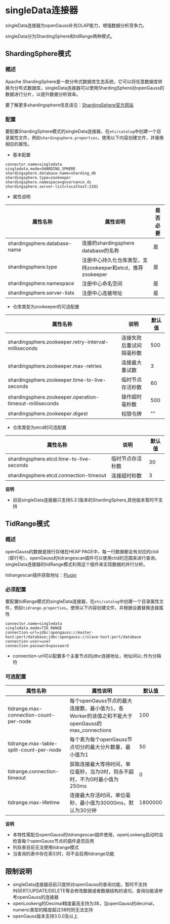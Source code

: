 # singleData连接器

singleData连接器为openGauss补充OLAP能力，增强数据分析竞争力。

singleData分为ShardingSphere和tidRange两种模式。

## ShardingSphere模式

### 概述

Apache ShardingSphere是一款分布式数据库生态系统，它可以将任意数据库转换为分布式数据库，singleData连接器可以使用ShardingSphere对openGauss的数据进行分片，以提升数据分析效率。

要了解更多shardingsphere信息请见：[ShardingSphere官方网站](https://shardingsphere.apache.org/)

### 配置

要配置ShardingSphere模式的singleData连接器，在`etc/catalog`中创建一个目录属性文件，例如`shardingsphere.properties`，使用以下内容创建文件，并替换相应的属性。

- 基本配置
``` properties
connector.name=singledata
singledata.mode=SHARDING_SPHERE
shardingsphere.database-name=sharding_db
shardingsphere.type=zookeeper
shardingsphere.namespace=governance_ds
shardingsphere.server-list=localhost:2181
```

- 属性说明

| 属性名称                         | 属性说明                                     | 是否必要 |
|------------------------------|------------------------------------------|------|
| shardingsphere.database-name | 连接的shardingsphere database的名称            | 是    |
| shardingsphere.type          | 注册中心持久化仓库类型，支持zookeeper和etcd，推荐zookeeper | 是    |
| shardingsphere.namespace     | 注册中心命名空间                                 | 是    |
| shardingsphere.server-lists  | 注册中心连接地址                                 | 是    |

- 仓库类型为zookeeper的可选配置

| 属性名称                                                    | 说明           | 默认值 |
|---------------------------------------------------------|--------------|-----|
| shardingsphere.zookeeper.retry-interval-milliseconds    | 连接失败后重试间隔毫秒数 | 500 |
| shardingsphere.zookeeper.max-retries                    | 连接最大重试数      | 3   |
| shardingsphere.zookeeper.time-to-live-seconds           | 临时节点存活秒数     | 60  |
| shardingsphere.zookeeper.operation-timeout-milliseconds | 操作超时毫秒数      | 500 |
| shardingsphere.zookeeper.digest                         | 权限令牌         | ""  |

- 仓库类型为etcd的可选配置

| 属性名称                                     | 说明       | 默认值 |
|------------------------------------------|----------|-----|
| shardingsphere.etcd.time-to-live-seconds | 临时节点存活秒数 | 30  |
| shardingsphere.etcd.connection-timeout   | 连接超时秒数   | 3   |

**说明**

- 目前singleData连接器只支持5.3.1版本的ShardingSphere,其他版本暂时不支持

## TidRange模式

### 概述

openGauss的数据是按行存储在HEAP PAGE中，每一行数据都会有对应的ctid（即行号）。openGauss的tidrangescan插件可以使用ctid的范围来进行查询，singleData连接器的tidRange模式利用这个插件来实现数据的并行分析。

tidrangescan插件获取地址：[Plugin](https://gitee.com/opengauss/Plugin)

### 必须配置

要配置tidRange模式的singleData连接器，在`etc/catalog`中创建一个目录属性文件，例如`tidrange.properties`。使用以下内容创建文件，并根据设置替换连接属性
```properties
connector.name=singledata
singledata.mode=TID_RANGE
connection-url=jdbc:opengauss://master-host:port/database;jdbc:opengauss://slave-host:port/database
connection-user=user
connection-password=password
```
- connection-url可以配置多个主备节点的jdbc连接地址，地址间以`;`作为分隔符

### 可选配置

| 属性名称                                    | 属性说明                                                                | 默认值     |
|-----------------------------------------|---------------------------------------------------------------------|---------|
| tidrange.max-connection-count-per-node  | 每个openGauss节点的最大连接数，最小值为1，各Worker的该值之和不能大于openGauss的max_connections | 100     |
| tidrange.max-table-split-count-per-node | 每个表为每个openGauss节点切分的最大分片数量，最小值为1                                    | 50      |
| tidrange.connection-timeout             | 获取连接最大等待时间，单位毫秒，当为0时，则永不超时，不为0时最小值为250ms                            | 0       |
| tidrange.max-lifetime                   | 连接最大存活时间，单位毫秒，最小值为30000ms，默认为30分钟                                   | 1800000 |

**说明**
- 本特性需配合openGauss的tidrangescan插件使用，openLookeng启动时会检查每个openGauss节点的插件是否启用
- 列存表目前无法使用tidrange模式
- 当查询的表中存在索引时，将不会启用tidrange功能

## 限制说明

- singleData连接器目前只提供对openGauss的查询功能，暂时不支持INSERT/UPDATE/DELETE等会修改数据或者数据结构的语句，查询功能请参考openGauss的连接器
- openLookeng的Decimal精度最高支持为38，当openGauss的decimal，numeric类型的精度超过38时则无法支持
- openGauss版本支持3.0.0及以上
